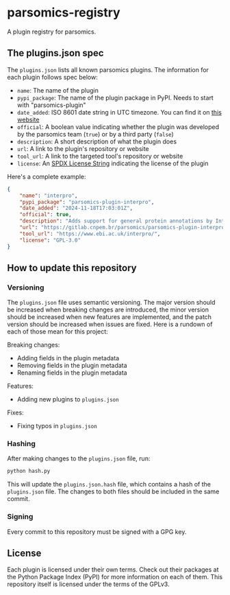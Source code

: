 # parsomics-registry

A plugin registry for parsomics.

## The plugins.json spec

The `plugins.json` lists all known parsomics plugins. The information for each plugin follows spec below:

- `name`: The name of the plugin
- `pypi_package`: The name of the plugin package in PyPI. Needs to start with "parsomics-plugin"
- `date_added`: ISO 8601 date string in UTC timezone. You can find it on [this website](https://www.utctime.net/)
- `official`: A boolean value indicating whether the plugin was developed by the parsomics team (`true`) or by a third party (`false`)
- `description`: A short description of what the plugin does
- `url`: A link to the plugin's repository or website
- `tool_url`: A link to the targeted tool's repository or website
- `license`: An [SPDX License String](https://spdx.org/licenses/) indicating the license of the plugin

Here's a complete example:

```json
{
    "name": "interpro",
    "pypi_package": "parsomics-plugin-interpro",
    "date_added": "2024-11-18T17:03:01Z",
    "official": true,
    "description": "Adds support for general protein annotations by InterPro",
    "url": "https://gitlab.cnpem.br/parsomics/parsomics-plugin-interpro",
    "tool_url": "https://www.ebi.ac.uk/interpro/",
    "license": "GPL-3.0"
}
```

## How to update this repository

### Versioning

The `plugins.json` file uses semantic versioning. The major version should be increased when breaking changes are introduced, the minor version should be increased when new features are implemented, and the patch version should be increased when issues are fixed. Here is a rundown of each of those mean for this project:

Breaking changes:

- Adding fields in the plugin metadata
- Removing fields in the plugin metadata
- Renaming fields in the plugin metadata

Features:

- Adding new plugins to `plugins.json`

Fixes:

- Fixing typos in `plugins.json`

### Hashing

After making changes to the `plugins.json` file, run:

```bash
python hash.py
```

This will update the `plugins.json.hash` file, which contains a hash of the `plugins.json` file. The changes to both files should be included in the same commit.

### Signing

Every commit to this repository must be signed with a GPG key.

## License

Each plugin is licensed under their own terms. Check out their packages at the Python Package Index (PyPI) for more information on each of them. This repository itself is licensed under the terms of the GPLv3.
